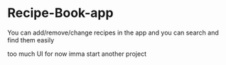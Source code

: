 # Recipe-Book-app
You can add/remove/change recipes in the app and you can search and find them easily

too much UI for now imma start another project

